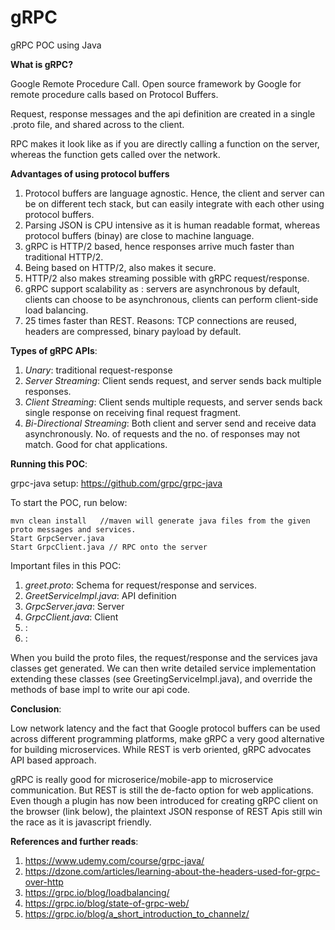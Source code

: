 # gRPC
gRPC POC using Java

**What is gRPC?**

Google Remote Procedure Call. Open source framework by Google for remote procedure calls based on Protocol Buffers. 

Request, response messages and the api definition are created in a single .proto file, and shared across to the client.

RPC makes it look like as if you are directly calling a function on the server, whereas the function gets called over the network.

**Advantages of using protocol buffers**

1. Protocol buffers are language agnostic. Hence, the client and server can be on different tech stack, but can easily integrate with each other using protocol buffers.
2. Parsing JSON is CPU intensive as it is human readable format, whereas protocol buffers (binay) are close to machine language.
3. gRPC is HTTP/2 based, hence responses arrive much faster than traditional HTTP/2.
4. Being based on HTTP/2, also makes it secure.
5. HTTP/2 also makes streaming possible with gRPC request/response.
6. gRPC support scalability as : servers are asynchronous by default, clients can choose to be asynchronous, clients can perform client-side load balancing.
7. 25 times faster than REST. Reasons: TCP connections are reused, headers are compressed, binary payload by default.

**Types of gRPC APIs**:

1. <i>Unary</i>: traditional request-response
2. <i>Server Streaming</i>: Client sends request, and server sends back multiple responses.
3. <i>Client Streaming</i>: Client sends multiple requests, and server sends back single response on receiving final request fragment.
4. <i>Bi-Directional Streaming</i>: Both client and server send and receive data asynchronously. No. of requests and the no. of responses may not match. Good for chat applications.

**Running this POC**:

grpc-java setup: https://github.com/grpc/grpc-java

To start the POC, run below:

```
mvn clean install   //maven will generate java files from the given proto messages and services.
Start GrpcServer.java
Start GrpcClient.java // RPC onto the server
```

Important files in this POC:
1. <i>greet.proto</i>: Schema for request/response and services.
2. <i>GreetServiceImpl.java</i>: API definition
3. <i>GrpcServer.java</i>: Server
4. <i>GrpcClient.java</i>: Client
5. <i></i>: 
6. <i></i>: 

When you build the proto files, the request/response and the services java classes get generated.
We can then write detailed service implementation extending these classes (see GreetingServiceImpl.java), and override the methods of base impl to write our api code.


**Conclusion**:

Low network latency and the fact that Google protocol buffers can be used across different programming platforms, make gRPC a very good alternative for building microservices. While REST is verb oriented, gRPC advocates API based approach. 

gRPC is really good for microserice/mobile-app to microservice communication. But REST is still the de-facto option for web applications. Even though a plugin has now been introduced for creating gRPC client on the browser (link below), the plaintext JSON response of REST Apis still win the race as it is javascript friendly.



**References and further reads**:

1. https://www.udemy.com/course/grpc-java/
2. https://dzone.com/articles/learning-about-the-headers-used-for-grpc-over-http
3. https://grpc.io/blog/loadbalancing/
4. https://grpc.io/blog/state-of-grpc-web/
5. https://grpc.io/blog/a_short_introduction_to_channelz/

